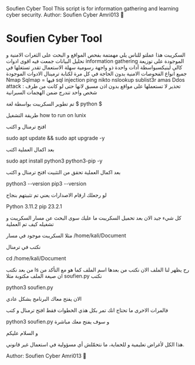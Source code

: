 Soufien Cyber Tool
This script is for information gathering and learning cyber security.
Author: Soufien Cyber Amri013 🎩


# Soufien Cyber Tool


السكريبت هذا عملتو للناس يلي مهمتمة بفحص المواقع و البحث على
الثغرات الامنية و تحليل البيانات جمعت فيه اقوى ادوات
 information gathering 
الموجودة على توزيعة كالي لينيكسبواسطة  أدات واحدة ذو واجهة رسومية سهلة الاستعمال  تقدر  تستغلها في جميع انواع الفحوصات الامنية
بدون الحاجة في كل مرة لكتابة ترمينال 
الادوات الموجودة
Nmap
Sqlmap = فيها sql injection 
ping
nikto
nslookup
sublist3r
amas
Ddos attack : تحذير لا تستعملها على مواقع بدون اذن مسبق لانها حتى لو كانت من طرف شخص واحد تندرج ضمن الهجمات السبرانية 



تم تطوير السكريبت بواسطة لغة $
 python $



طريقة التشغيل
how to run on lunix


افتح ترمنال و اكتب

sudo apt update && sudo apt upgrade -y

بعد اكمال العملية  اكتب

sudo apt install python3 python3-pip -y

بعد اكمال العملية 
تحقق من التثبيت افتح ترمنال و اكتب 

python3 --version
pip3 --version

لو رجعلك ارقام الاصدارات يعني تم تثبيتهم بنجاح

Python 3.11.2
pip 23.2.1


كل شيء جيد الان بعد تحميل السكريبت
ما عليك سوى البحث عن مسار السكريبت و تشغيله كيف تم العملية

مثلا السكريبت موجود في مسار
/home/kali/Document

نكتب في ترمنال

cd /home/kali/Document

من بعد نكتب
ls 
رح يظهر لنا الملف الان نكتب من بعدها اسم الملف كما هو مع التأكد من ان صيغة الملف مكتوبة مثلا 
soufien.py
 نكتب

python3 soufien.py

الان يفتح معاك البرنامج بشكل عادي

فالمرات الاخرى ما تحتاج انك تمر بكل هذي الخطوات فقط افتح ترمنال
و كتب

python3 soufien.py
و سوف يفتح معك مباشرة

و السلام عليكم











هذا الكل لأغراض تعليمية و للحماية، ما نتحمّلش أي مسؤولية في استعمال غير قانوني.

Author: Soufien Cyber Amri013 🎩
